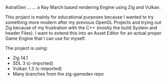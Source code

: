 AstralGen ...
... a Ray March based rendering Engine using Zig and Vulkan.

This project is mainly for educational purposes because I wanted to try something more modern after my previous OpenGL Projects and trying out Zig because of my frustration with the C++ (mostly the build System and header Files).
I want to extend this into an Asset Editor for an actual proper Game Engine that I can use for myself.

The project is using:
- Zig 14.1
- SDL 3 (c-imported)
- Vulkan 1.3 (c-imported)
- Many branches from the zig-gamedev repo
